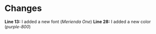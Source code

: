 # Changes
**Line 13:** I added a new font (_Merienda One_)
**Line 28:** I added a new color (_purple-800_)
